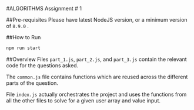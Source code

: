 #ALGORITHMS Assignment # 1

##Pre-requisites
Please have latest NodeJS version, or a minimum version of `8.9.0` .

##How to Run
```bash
npm run start
```

##Overview
Files `part_1.js`, `part_2.js`, and `part_3.js` contain the relevant code for the questions asked.

The `common.js` file contains functions which are reused across the different parts of the question.

File `index.js` actually orchestrates the project and uses the functions from all the other files to solve for a given user array and value input.
